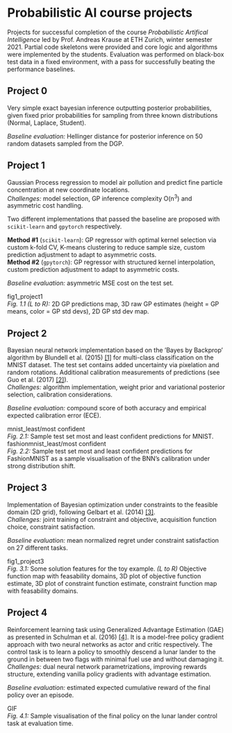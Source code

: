 # Probabilistic AI course projects

Projects for successful completion of the course *Probabilistic Artifical Intelligence* led by Prof. Andreas Krause at ETH Zurich, winter semester 2021. Partial code skeletons were provided and core logic and algorithms were implemented by the students. Evaluation was performed on black-box test data in a fixed environment, with a pass for successfully beating the performance baselines.

## Project 0
Very simple exact bayesian inference outputting posterior probabilities, given fixed prior probabilities for sampling from three known distributions (Normal, Laplace, Student).  

*Baseline evaluation:* Hellinger distance for posterior inference on 50 random datasets sampled from the DGP. 

## Project 1
Gaussian Process regression to model air pollution and predict fine particle concentration at new coordinate locations.  
*Challenges:* model selection, GP inference complexity O(n<sup>3</sup>) and asymmetric cost handling. 

Two different implementations that passed the baseline are proposed with `scikit-learn` and `gpytorch` respectively.

**Method #1** (`scikit-learn`): GP regressor with optimal kernel selection via custom k-fold CV, K-means clustering to reduce sample size, custom prediction adjustment to adapt to asymmetric costs.  
**Method #2** (`gpytorch`): GP regressor with structured kernel interpolation, custom prediction adjustment to adapt to asymmetric costs.

*Baseline evaluation:* asymmetric MSE cost on the test set.

fig1_project1  
*Fig. 1.1 (L to R):* 2D GP predictions map, 3D raw GP estimates (height = GP means, color = GP std devs), 2D GP std dev map.

## Project 2
Bayesian neural network implementation based on the ’Bayes by Backprop’ algorithm by Blundell et al. (2015) [[1]](https://proceedings.mlr.press/v37/blundell15.html) for multi-class classification on the MNIST dataset. The test set contains added uncertainty via pixelation and random rotations. Additional calibration measurements of predictions (see Guo et al. (2017) [[2]](http://proceedings.mlr.press/v70/guo17a.html)).  
*Challenges:* algorithm implementation, weight prior and variational posterior selection, calibration considerations.

*Baseline evaluation:* compound score of both accuracy and empirical expected calibration error (ECE).

mnist_least/most confident  
*Fig. 2.1:* Sample test set most and least confident predictions for MNIST.  
fashionmnist_least/most confident  
*Fig. 2.2:* Sample test set most and least confident predictions for FashionMNIST as a sample visualisation of the BNN’s calibration under strong distribution shift. 

## Project 3
Implementation of Bayesian optimization under constraints to the feasible domain (2D grid), following Gelbart et al. (2014) [[3]](https://arxiv.org/abs/1403.5607).  
*Challenges:* joint training of constraint and objective, acquisition function choice, constraint satisfaction. 

*Baseline evaluation:* mean normalized regret under constraint satisfaction on 27 different tasks. 

fig1_project3  
*Fig. 3.1:* Some solution features for the toy example. *(L to R)* Objective function map with feasability domains, 3D plot of objective function estimate, 3D plot of constraint function estimate, constraint function map with feasability domains.

## Project 4
Reinforcement learning task using Generalized Advantage Estimation (GAE) as presented in Schulman et al. (2016) [[4]](https://arxiv.org/abs/1506.02438). It is a model-free policy gradient approach with two neural networks as actor and critic respectively. The control task is to learn a policy to smoothly descend a lunar lander to the ground in between two flags with minimal fuel use and without damaging it.  
*Challenges:* dual neural network parametrizations, improving rewards structure, extending vanilla policy gradients with advantage estimation.

*Baseline evaluation:* estimated expected cumulative reward of the final policy over an episode. 

GIF  
*Fig. 4.1:* Sample visualisation of the final policy on the lunar lander control task at evaluation time.
